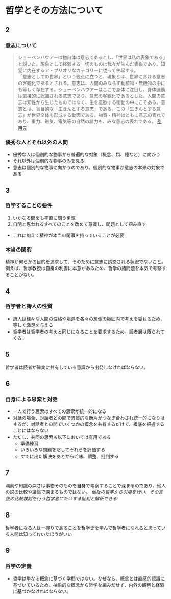 # 哲学とその方法について

## 2
### 意志について  
>ショーペンハウアーは物自体は意志であるとし、「世界は私の表象である」と説いた。現象として経験する一切のものは我々が生んだ表象であり、知覚に内在するア・プリオリなカテゴリーに従って生起する。  
>「意志としての世界」という観点に立つと、現象とは、世界における意志の客観化であるとされる。意志は、人間のみならず動植物・無機物の中にも等しく存在する。ショーペンハウアーはここで身体に注目し、身体運動は直接的に認識される意志であり、意志の客観化であるとした。人間の意志は知性から生じたものではなく、生を意欲する衝動の中にこそある。意志とは、盲目的な「生きんとする意志」である。この「生きんとする意志」が世界全体を形成する動因である。物質・精神はともに意志の表れであり、重力、磁気、電気等の自然の諸力も、みな意志の表れである。
[引用元](https://blog.goo.ne.jp/khosogoo_2005/e/e058d91d386016cbf98643b04e54cde3)

### 優秀な人とそれ以外の人間
- 優秀な人は個別的な物事から普遍的な対象（概念、類、種など）に向かう
- それ以外は個別的な物事のみを見る  
- 意志は個別的な物事に向かうのであり、個別的な物事が意志の本来の対象である  

## 3  
### 哲学することの要件  
1. いかなる問をも率直に問う勇気
2. 自明と思われるすべてのことを改めて意識し、問題として掴み直す  
- これに加えて精神が本当の閑暇を持っていることが必要  

### 本当の閑暇  
精神が何らかの目的を追求して、そのために意志に誘惑される状況でないこと。  
例えば、哲学教授は自身の利害に本意があるため、哲学の諸問題を本気で考察することがない。  

## 4  
### 哲学者と詩人の性質  
- 詩人は様々な人間の性格や境遇を各々の想像の範囲内で考えを委ねるため、等しく満足を与える  
- 哲学者は哲学者の考えと同じになることを要求するため、読者層は限られてくる。

## 5  
哲学者は読者が確実に共有している意識から出発しなければならない。 

## 6  
### 自身による思索と対話  
- 一人で行う思索はすべての思索が統一的になる
- 対話の場合、対話者との間で異質的な断片がつなぎ合わされ統一的になりはするが、対話者との間でいくつかの概念を共有するだけで、根底を把握することにはならない  
- ただし、共同の思索も以下においては有用である
  - 準備練習
  - いろいろな問題をだしてそれらを評価する
  - すでに出た解決をあとから吟味、調整、批判する

## 7
洞察や知識の深さは事物そのものを自身で考察することで深まるのであり、他人の説の比較や議論で深まるものではない。
*他社の哲学から引用を行い、その言説の比較検討を行う哲学者にたいする批判と解釈できる*

## 8  
哲学者になる人は一握りであることを哲学史を学んで哲学者になれると思っている人間は知っておいたほうがいい  

## 9  
### 哲学の定義  
- 哲学は単なる概念に基づく学問ではない。なぜなら、概念とは直感的認識に基づいているため、抽象的な概念から哲学を編みだせず、内外の観察と経験に基づかなければならない。
